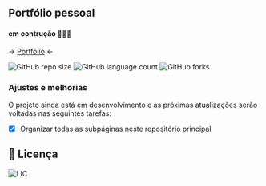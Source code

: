 ## Portfólio pessoal
#### em contrução :hammer::nut_and_bolt::wrench:

&rarr; [Portfólio](https://marcsonaz.github.io/) &larr;
<!---Esses são exemplos. Veja https://shields.io para outras pessoas ou para personalizar este conjunto de escudos. Você pode querer incluir dependências, status do projeto e informações de licença aqui--->

![GitHub repo size](https://img.shields.io/github/repo-size/MarcsonAz/marcsonaz.github.io)
![GitHub language count](https://img.shields.io/github/languages/count/MarcsonAz/marcsonaz.github.io)
![GitHub forks](https://img.shields.io/github/forks/MarcsonAz/marcsonaz.github.io)

### Ajustes e melhorias

O projeto ainda está em desenvolvimento e as próximas atualizações serão voltadas nas seguintes tarefas:

- [x] Organizar todas as subpáginas neste repositório principal

## 📝 Licença

![LIC](https://img.shields.io/github/license/MarcsonAz/marcsonaz.github.io)

